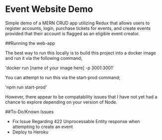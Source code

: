 # Event Website Demo

Simple demo of a MERN CRUD app utilizing Redux that allows users to register accounts, login, purchase tickets for events, and create events provided that their account is flagged as an eligible event creator. 

##Running the web-app

The best way to run this locally is to build this project into a docker image and run it via the following command;

'docker run [name of your image here] -p 3001:3001'

You can attempt to run this via the start-prod command;

'npm run start-prod'

However, there appear to be compatability issues that I have not yet had a chance to explore depending on your version of Node.

##To-Do/Known Issues

- Fix Issue Regarding 422 Unprocessable Entity response when attempting to create an event
- Deploy to Heroku

